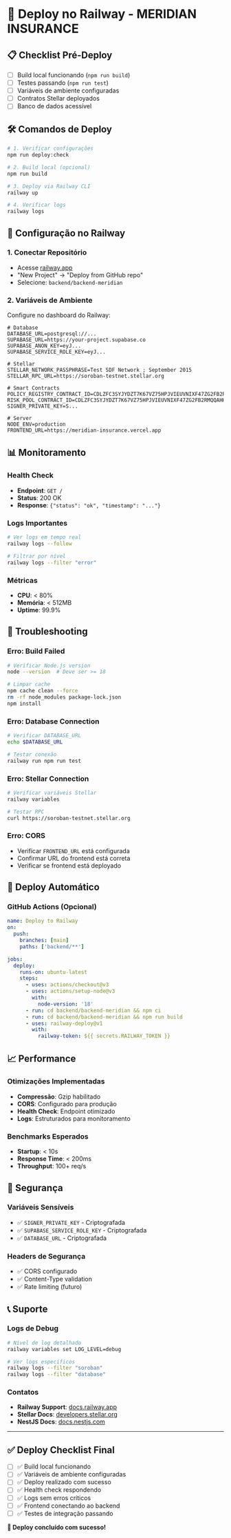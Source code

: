 # 🚀 Deploy no Railway - MERIDIAN INSURANCE

## 📋 Checklist Pré-Deploy

- [ ] Build local funcionando (`npm run build`)
- [ ] Testes passando (`npm run test`)
- [ ] Variáveis de ambiente configuradas
- [ ] Contratos Stellar deployados
- [ ] Banco de dados acessível

## 🛠️ Comandos de Deploy

```bash
# 1. Verificar configurações
npm run deploy:check

# 2. Build local (opcional)
npm run build

# 3. Deploy via Railway CLI
railway up

# 4. Verificar logs
railway logs
```

## 🔧 Configuração no Railway

### 1. Conectar Repositório
- Acesse [railway.app](https://railway.app)
- "New Project" → "Deploy from GitHub repo"
- Selecione: `backend/backend-meridian`

### 2. Variáveis de Ambiente
Configure no dashboard do Railway:

```env
# Database
DATABASE_URL=postgresql://...
SUPABASE_URL=https://your-project.supabase.co
SUPABASE_ANON_KEY=eyJ...
SUPABASE_SERVICE_ROLE_KEY=eyJ...

# Stellar
STELLAR_NETWORK_PASSPHRASE=Test SDF Network ; September 2015
STELLAR_RPC_URL=https://soroban-testnet.stellar.org

# Smart Contracts
POLICY_REGISTRY_CONTRACT_ID=CDLZFC3SYJYDZT7K67VZ75HPJVIEUVNIXF47ZG2FB2RMQQAHHXCN3I3A
RISK_POOL_CONTRACT_ID=CDLZFC3SYJYDZT7K67VZ75HPJVIEUVNIXF47ZG2FB2RMQQAHHXCN3I3A
SIGNER_PRIVATE_KEY=S...

# Server
NODE_ENV=production
FRONTEND_URL=https://meridian-insurance.vercel.app
```

## 📊 Monitoramento

### Health Check
- **Endpoint**: `GET /`
- **Status**: 200 OK
- **Response**: `{"status": "ok", "timestamp": "..."}`

### Logs Importantes
```bash
# Ver logs em tempo real
railway logs --follow

# Filtrar por nível
railway logs --filter "error"
```

### Métricas
- **CPU**: < 80%
- **Memória**: < 512MB
- **Uptime**: 99.9%

## 🚨 Troubleshooting

### Erro: Build Failed
```bash
# Verificar Node.js version
node --version  # Deve ser >= 18

# Limpar cache
npm cache clean --force
rm -rf node_modules package-lock.json
npm install
```

### Erro: Database Connection
```bash
# Verificar DATABASE_URL
echo $DATABASE_URL

# Testar conexão
railway run npm run test
```

### Erro: Stellar Connection
```bash
# Verificar variáveis Stellar
railway variables

# Testar RPC
curl https://soroban-testnet.stellar.org
```

### Erro: CORS
- Verificar `FRONTEND_URL` está configurada
- Confirmar URL do frontend está correta
- Verificar se frontend está deployado

## 🔄 Deploy Automático

### GitHub Actions (Opcional)
```yaml
name: Deploy to Railway
on:
  push:
    branches: [main]
    paths: ['backend/**']

jobs:
  deploy:
    runs-on: ubuntu-latest
    steps:
      - uses: actions/checkout@v3
      - uses: actions/setup-node@v3
        with:
          node-version: '18'
      - run: cd backend/backend-meridian && npm ci
      - run: cd backend/backend-meridian && npm run build
      - uses: railway-deploy@v1
        with:
          railway-token: ${{ secrets.RAILWAY_TOKEN }}
```

## 📈 Performance

### Otimizações Implementadas
- **Compressão**: Gzip habilitado
- **CORS**: Configurado para produção
- **Health Check**: Endpoint otimizado
- **Logs**: Estruturados para monitoramento

### Benchmarks Esperados
- **Startup**: < 10s
- **Response Time**: < 200ms
- **Throughput**: 100+ req/s

## 🔐 Segurança

### Variáveis Sensíveis
- ✅ `SIGNER_PRIVATE_KEY` - Criptografada
- ✅ `SUPABASE_SERVICE_ROLE_KEY` - Criptografada
- ✅ `DATABASE_URL` - Criptografada

### Headers de Segurança
- ✅ CORS configurado
- ✅ Content-Type validation
- ✅ Rate limiting (futuro)

## 📞 Suporte

### Logs de Debug
```bash
# Nível de log detalhado
railway variables set LOG_LEVEL=debug

# Ver logs específicos
railway logs --filter "soroban"
railway logs --filter "database"
```

### Contatos
- **Railway Support**: [docs.railway.app](https://docs.railway.app)
- **Stellar Docs**: [developers.stellar.org](https://developers.stellar.org)
- **NestJS Docs**: [docs.nestjs.com](https://docs.nestjs.com)

---

## ✅ Deploy Checklist Final

- [ ] ✅ Build local funcionando
- [ ] ✅ Variáveis de ambiente configuradas
- [ ] ✅ Deploy realizado com sucesso
- [ ] ✅ Health check respondendo
- [ ] ✅ Logs sem erros críticos
- [ ] ✅ Frontend conectando ao backend
- [ ] ✅ Testes de integração passando

**🎉 Deploy concluído com sucesso!**
